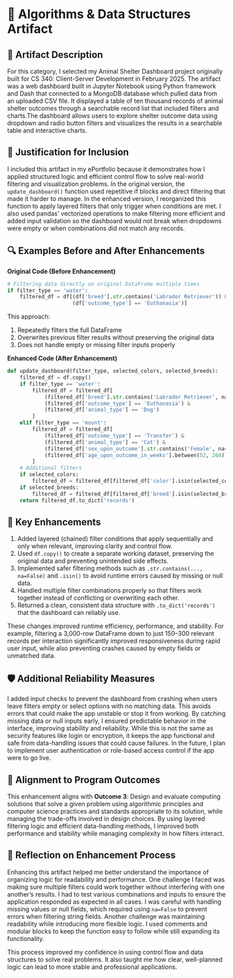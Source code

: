 # 🧮 Algorithms & Data Structures Artifact

## 📌 Artifact Description
For this category, I selected my Animal Shelter Dashboard project originally built for CS 340: Client-Server Development in February 2025. The artifact was a web dashboard built in Jupyter Notebook using Python framework and Dash that connected to a MongoDB database which pulled data from an uploaded CSV file. It displayed a table of  ten thousand records of animal shelter outcomes through a searchable record list that included filters and charts.The dashboard allows users to explore shelter outcome data using dropdown and radio button filters and visualizes the results in a searchable table and interactive charts.

## 📎 Justification for Inclusion
I included this artifact in my ePortfolio because it demonstrates how I applied structured logic and efficient control flow to solve real-world filtering and visualization problems. In the original version, the `update_dashboard()` function used repetitive if blocks and direct filtering that made it harder to manage. In the enhanced version, I reorganized this function to apply layered filters that only trigger when conditions are met. I also used pandas’ vectorized operations to make filtering more efficient and added input validation so the dashboard would not break when dropdowns were empty or when combinations did not match any records.

## 🔍 Examples Before and After Enhancements
**Original Code (Before Enhancement)**  
```python
# Filtering data directly on original DataFrame multiple times
if filter_type == 'water':
    filtered_df = df[(df['breed'].str.contains('Labrador Retriever')) & 
                     (df['outcome_type'] == 'Euthanasia')]
```
This approach:  
1. Repeatedly filters the full DataFrame  
2. Overwrites previous filter results without preserving the original data  
3. Does not handle empty or missing filter inputs properly  

**Enhanced Code (After Enhancement)**  
```python
def update_dashboard(filter_type, selected_colors, selected_breeds):
    filtered_df = df.copy()
    if filter_type == 'water':
        filtered_df = filtered_df[
            (filtered_df['breed'].str.contains('Labrador Retriever', na=False)) &
            (filtered_df['outcome_type'] == 'Euthanasia') &
            (filtered_df['animal_type'] == 'Dog')
        ]
    elif filter_type == 'mount':
        filtered_df = filtered_df[
            (filtered_df['outcome_type'] == 'Transfer') &
            (filtered_df['animal_type'] == 'Cat') &
            (filtered_df['sex_upon_outcome'].str.contains('Female', na=False)) &
            (filtered_df['age_upon_outcome_in_weeks'].between(52, 260))
        ]
    # Additional filters
    if selected_colors:
        filtered_df = filtered_df[filtered_df['color'].isin(selected_colors)]
    if selected_breeds:
        filtered_df = filtered_df[filtered_df['breed'].isin(selected_breeds)]
    return filtered_df.to_dict('records')
```

## 🔑 Key Enhancements
1. Added layered (chained) filter conditions that apply sequentially and only when relevant, improving clarity and control flow.  
2. Used `df.copy()` to create a separate working dataset, preserving the original data and preventing unintended side effects.  
3. Implemented safer filtering methods such as `.str.contains(..., na=False)` and `.isin()` to avoid runtime errors caused by missing or null data.  
4. Handled multiple filter combinations properly so that filters work together instead of conflicting or overwriting each other.  
5. Returned a clean, consistent data structure with `.to_dict('records')` that the dashboard can reliably use.

These changes improved runtime efficiency, performance, and stability. For example, filtering a 3,000-row DataFrame down to just 150–300 relevant records per interaction significantly improved responsiveness during rapid user input, while also preventing crashes caused by empty fields or unmatched data.

## 🛡️ Additional Reliability Measures
I added input checks to prevent the dashboard from crashing when users leave filters empty or select options with no matching data. This avoids errors that could make the app unstable or stop it from working. By catching missing data or null inputs early, I ensured predictable behavior in the interface, improving stability and reliability. While this is not the same as security features like login or encryption, it keeps the app functional and safe from data-handling issues that could cause failures. In the future, I plan to implement user authentication or role-based access control if the app were to go live.

## 🎯 Alignment to Program Outcomes
This enhancement aligns with **Outcome 3**: Design and evaluate computing solutions that solve a given problem using algorithmic principles and computer science practices and standards appropriate to its solution, while managing the trade-offs involved in design choices. By using layered filtering logic and efficient data-handling methods, I improved both performance and stability while managing complexity in how filters interact.

## 🔄 Reflection on Enhancement Process
Enhancing this artifact helped me better understand the importance of organizing logic for readability and performance. One challenge I faced was making sure multiple filters could work together without interfering with one another’s results. I had to test various combinations and inputs to ensure the application responded as expected in all cases. I was careful with handling missing values or null fields, which required using `na=False` to prevent errors when filtering string fields. Another challenge was maintaining readability while introducing more flexible logic. I used comments and modular blocks to keep the function easy to follow while still expanding its functionality.

This process improved my confidence in using control flow and data structures to solve real problems. It also taught me how clear, well-planned logic can lead to more stable and professional applications.

